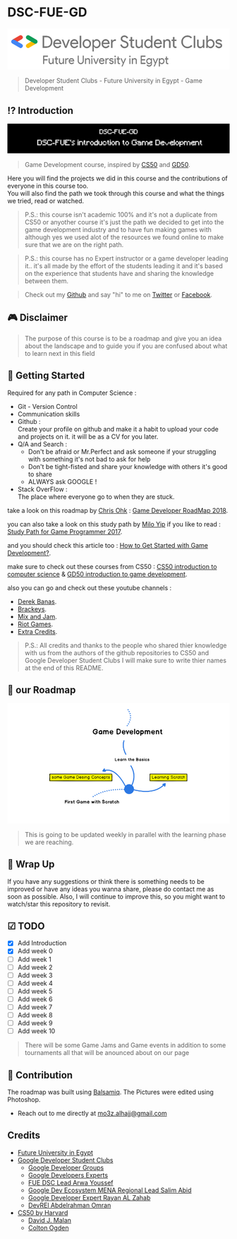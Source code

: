 # DSC-FUE-GD

![DSC-FUE](https://github.com/xtcPanda/DSC-FUE-GD/blob/master/images/DSC%20Future%20University%20in%20Egypt%20Logo%20x1%20(1).png)
> Developer Student Clubs - Future University in Egypt - Game Development

## ⁉️ Introduction

![DSC-FUE-GD](https://github.com/xtcPanda/DSC-FUE-GD/blob/master/images/DSC-FUE-GD3.png)
> Game Development course, inspired by [CS50](https://github.com/cs50) and [GD50](https://github.com/games50).

Here you will find the projects we did in this course and the contributions of everyone in this course too.<br>
You will also find the path we took through this course and what the things we tried, read or watched.

> P.S.: this course isn't academic 100% and it's not a duplicate from CS50 or anyother course it's just the path we decided to get into the game development industry and to have fun making games with although yes we used alot of the resources we found online to make sure that we are on the right path.

> P.S.: this course has no Expert instructor or a game developer leading it.. it's all made by the effort of the students leading it and it's based on the experience that students have and sharing the knowledge between them.

> Check out my [Github](https://github.com/xtcPanda) and say "hi" to me on [Twitter](https://twitter.com/xtcPanda) or [Facebook](https://www.facebook.com/MoaazAlhajj).

## 🎮 Disclaimer
> The purpose of this course is to be a roadmap and give you an idea about the landscape and to guide you if you are confused about what to learn next in this field

## 🚀 Getting Started

Required for any path in Computer Science :
* Git - Version Control
* Communication skills
* Github :<br>
    Create your profile on github and make it a habit to upload your code and projects on it. it will be as a CV for you later.
* Q/A and Search :
    * Don't be afraid or Mr.Perfect and ask someone if your struggling with something it's not bad to ask for help
    * Don't be tight-fisted and share your knowledge with others it's good to share
    * ALWAYS ask GOOGLE !
* Stack OverFlow :<br>
    The place where everyone go to when they are stuck.
  
take a look on this roadmap by [Chris Ohk](https://github.com/utilForever) : [Game Developer RoadMap 2018](https://github.com/utilForever/game-developer-roadmap).
  
you can also take a look on this study path by [Milo Yip](https://github.com/miloyip/game-programmer/) if you like to read : [Study Path for Game Programmer 2017](https://github.com/miloyip/game-programmer/).

and you should check this article too : [How to Get Started with Game Development?](https://www.geeksforgeeks.org/how-to-get-started-with-game-development/).

make sure to check out these courses from CS50 : [CS50 introduction to computer science](https://www.edx.org/course/cs50s-introduction-to-computer-science) & [GD50 introduction to game development](https://www.edx.org/course/cs50s-introduction-to-game-development).

also you can go and check out these youtube channels : 
* [Derek Banas](https://www.youtube.com/user/derekbanas).
* [Brackeys](https://www.youtube.com/user/Brackeys).
* [Mix and Jam](https://www.youtube.com/channel/UCLyVUwlB_Hahir_VsKkGPIA).
* [Riot Games](https://www.youtube.com/channel/UCJEGvSZnQ1pkVfHO8s5G8hA).
* [Extra Credits](https://www.youtube.com/user/ExtraCreditz).

> P.S.: All credits and thanks to the people who shared thier knowledge with us from the authors of the github repositories to CS50 and Google Developer Student Clubs I will make sure to write thier names at the end of this README.

## 🎯 our Roadmap

![](https://github.com/xtcPanda/DSC-FUE-GD/blob/master/images/Roadmap-1.png)

> This is going to be updated weekly in parallel with the learning phase we are reaching.

## 🚦 Wrap Up

If you have any suggestions or think there is something needs to be improved or have any ideas you wanna share, please do contact me as soon as possible. Also, I will continue to improve this, so you might want to watch/star this repository to revisit.

## ☑ TODO

- [X] Add Introduction
- [X] Add week 0
- [ ] Add week 1
- [ ] Add week 2
- [ ] Add week 3
- [ ] Add week 4
- [ ] Add week 5
- [ ] Add week 6
- [ ] Add week 7
- [ ] Add week 8
- [ ] Add week 9
- [ ] Add week 10

> There will be some Game Jams and Game events in addition to some tournaments all that will be anounced about on our page

## 👬 Contribution

The roadmap was built using [Balsamiq](https://balsamiq.com/products/mockups/).
The Pictures were edited using Photoshop.



- Reach out to me directly at mo3z.alhajj@gmail.com

## Credits

* [Future University in Egypt](https://fue.edu.eg/)
* [Google Developer Student Clubs](https://developers.google.com/community/dsc/)
    * [Google Developer Groups](https://twitter.com/gdg)
    * [Google Developers Experts](https://twitter.com/GoogleDevExpert)
    * [FUE DSC Lead Arwa Youssef](https://twitter.com/ArwaYoussif1)
    * [Google Dev Ecosystem MENA Regional Lead Salim Abid](https://twitter.com/abid_salim)
    * [Google Developer Expert Rayan AL Zahab](https://twitter.com/RayanZahab)
    * [DevREl Abdelrahman Omran](https://twitter.com/Omranic)
* [CS50 by Harvard](https://cs50.harvard.edu/college/)
    * [David J. Malan](https://cs.harvard.edu/malan/)
    * [Colton Ogden](https://www.linkedin.com/in/colton-ogden-0514029b/)

